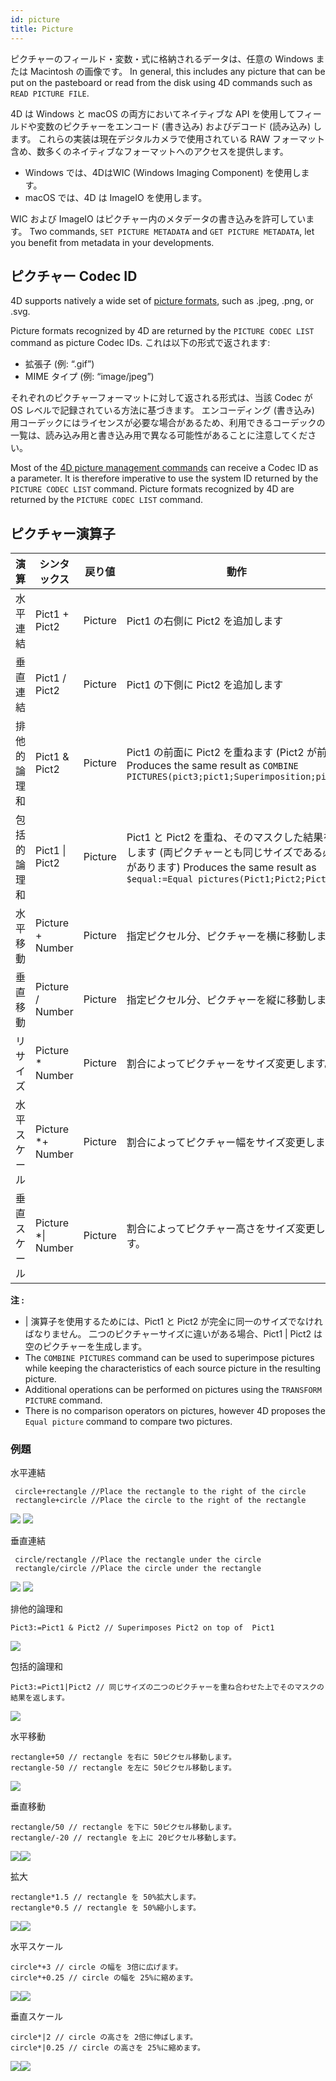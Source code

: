 ```yaml
---
id: picture
title: Picture
---
```


ピクチャーのフィールド・変数・式に格納されるデータは、任意の Windows または Macintosh の画像です。 In general, this includes any picture that can be put on the pasteboard or read from the disk using 4D commands such as `READ PICTURE FILE`.

4D は Windows と macOS の両方においてネイティブな API を使用してフィールドや変数のピクチャーをエンコード (書き込み) およびデコード (読み込み) します。 これらの実装は現在デジタルカメラで使用されている RAW フォーマット含め、数多くのネイティブなフォーマットへのアクセスを提供します。

- Windows では、4DはWIC (Windows Imaging Component) を使用します。
- macOS では、4D は ImageIO を使用します。

WIC および ImageIO はピクチャー内のメタデータの書き込みを許可しています。 Two commands, `SET PICTURE METADATA` and `GET PICTURE METADATA`, let you benefit from metadata in your developments.

## ピクチャー Codec ID

4D supports natively a wide set of [picture formats](FormEditor/pictures.md#native-formats-supported), such as .jpeg, .png, or .svg.

Picture formats recognized by 4D are returned by the `PICTURE CODEC LIST` command as picture Codec IDs.  これは以下の形式で返されます:

- 拡張子 (例: “.gif”)
- MIME タイプ (例: “image/jpeg”)

それぞれのピクチャーフォーマットに対して返される形式は、当該 Codec が OS レベルで記録されている方法に基づきます。 エンコーディング (書き込み) 用コーデックにはライセンスが必要な場合があるため、利用できるコーデックの一覧は、読み込み用と書き込み用で異なる可能性があることに注意してください。

Most of the [4D picture management commands](https://doc.4d.com/4Dv18/4D/18/Pictures.201-4504337.en.html) can receive a Codec ID as a parameter. It is therefore imperative to use the system ID returned by the `PICTURE CODEC LIST` command.
Picture formats recognized by 4D are returned by the `PICTURE CODEC LIST` command.

## ピクチャー演算子

| 演算     | シンタックス                            | 戻り値     | 動作                                                                                                                                                    |
| ------ | --------------------------------- | ------- | ----------------------------------------------------------------------------------------------------------------------------------------------------- |
| 水平連結   | Pict1 + Pict2                     | Picture | Pict1 の右側に Pict2 を追加します                                                                                                                               |
| 垂直連結   | Pict1 / Pict2                     | Picture | Pict1 の下側に Pict2 を追加します                                                                                                                               |
| 排他的論理和 | Pict1 & Pict2 | Picture | Pict1 の前面に Pict2 を重ねます (Pict2 が前面) Produces the same result as `COMBINE PICTURES(pict3;pict1;Superimposition;pict2)`               |
| 包括的論理和 | Pict1 \| Pict2                    | Picture | Pict1 と Pict2 を重ね、そのマスクした結果を返します (両ピクチャーとも同じサイズである必要があります) Produces the same result as `$equal:=Equal pictures(Pict1;Pict2;Pict3)` |
| 水平移動   | Picture + Number                  | Picture | 指定ピクセル分、ピクチャーを横に移動します。                                                                                                                                |
| 垂直移動   | Picture / Number                  | Picture | 指定ピクセル分、ピクチャーを縦に移動します。                                                                                                                                |
| リサイズ   | Picture \* Number                 | Picture | 割合によってピクチャーをサイズ変更します。                                                                                                                                 |
| 水平スケール | Picture \*+ Number                | Picture | 割合によってピクチャー幅をサイズ変更します。                                                                                                                                |
| 垂直スケール | Picture \*\| Number               | Picture | 割合によってピクチャー高さをサイズ変更します。                                                                                                                               |

**注 :**

- \| 演算子を使用するためには、Pict1 と Pict2 が完全に同一のサイズでなければなりません。 二つのピクチャーサイズに違いがある場合、Pict1 | Pict2 は空のピクチャーを生成します。
- The `COMBINE PICTURES` command can be used to superimpose pictures while keeping the characteristics of each source picture in the resulting picture.
- Additional operations can be performed on pictures using the `TRANSFORM PICTURE` command.
- There is no comparison operators on pictures, however 4D proposes the `Equal picture` command to compare two pictures.

### 例題

水平連結

```4d
 circle+rectangle //Place the rectangle to the right of the circle
 rectangle+circle //Place the circle to the right of the rectangle
```

![](../assets/en/Concepts/concatHor.en.png)
![](../assets/en/Concepts/concatHor2.en.png)

垂直連結

```4d
 circle/rectangle //Place the rectangle under the circle
 rectangle/circle //Place the circle under the rectangle
```

![](../assets/en/Concepts/concatVer.en.png)
![](../assets/en/Concepts/concatVer2.en.png)

排他的論理和

```4d
Pict3:=Pict1 & Pict2 // Superimposes Pict2 on top of  Pict1
```

![](../assets/en/Concepts/superimpoExc.fr.png)

包括的論理和

```4d
Pict3:=Pict1|Pict2 // 同じサイズの二つのピクチャーを重ね合わせた上でそのマスクの結果を返します。
```

![](../assets/en/Concepts/superimpoInc.fr.png)

水平移動

```4d
rectangle+50 // rectangle を右に 50ピクセル移動します。
rectangle-50 // rectangle を左に 50ピクセル移動します。
```

![](../assets/en/Concepts/hormove.en.png)

垂直移動

```4d
rectangle/50 // rectangle を下に 50ピクセル移動します。
rectangle/-20 // rectangle を上に 20ピクセル移動します。
```

![](../assets/en/Concepts/vertmove.en.png)![](../assets/en/Concepts/vertmove2.en.png)

拡大

```4d
rectangle*1.5 // rectangle を 50%拡大します。
rectangle*0.5 // rectangle を 50%縮小します。
```

![](../assets/en/Concepts/resize.en.png)![](../assets/en/Concepts/resisze2.en.png)

水平スケール

```4d
circle*+3 // circle の幅を 3倍に広げます。
circle*+0.25 // circle の幅を 25%に縮めます。
```

![](../assets/en/Concepts/Horscaling.en.png)![](../assets/en/Concepts/Horscaling2.en.png)

垂直スケール

```4d
circle*|2 // circle の高さを 2倍に伸ばします。
circle*|0.25 // circle の高さを 25%に縮めます。
```

![](../assets/en/Concepts/vertscaling.en.png)![](../assets/en/Concepts/veticalscaling2.en.png)

